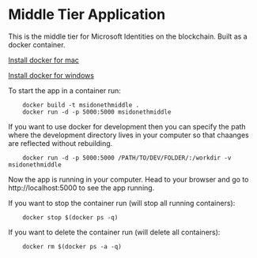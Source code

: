 # Middle Tier Application

This is the middle tier for Microsoft Identities on the blockchain. Built as a docker container.


[Install docker for mac](https://docs.docker.com/docker-for-mac/install/)

[Install docker for windows](https://docs.docker.com/docker-for-windows/install/)

To start the app in a container run:

```
    docker build -t msidonethmiddle .
    docker run -d -p 5000:5000 msidonethmiddle
```

If you want to use docker for development then you can specify the path where the development directory lives in your computer so that chaanges are reflected without rebuilding.

```
    docker run -d -p 5000:5000 /PATH/TO/DEV/FOLDER/:/workdir -v msidonethmiddle
```

Now the app is running in your computer. Head to your browser and go to http://localhost:5000 to see the app running.

If you want to stop the container run (will stop all running containers):

```
    docker stop $(docker ps -q)
```

If you want to delete the container run (will delete all containers):

```
    docker rm $(docker ps -a -q)
```